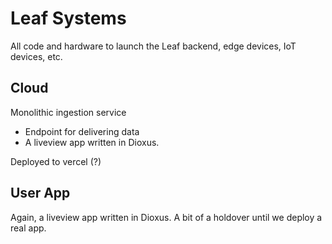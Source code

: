 # Leaf Systems

All code and hardware to launch the Leaf backend, edge devices, IoT devices, etc.


## Cloud

Monolithic ingestion service

- Endpoint for delivering data
- A liveview app written in Dioxus.

Deployed to vercel (?)

## User App

Again, a liveview app written in Dioxus. A bit of a holdover until we deploy a real app.
